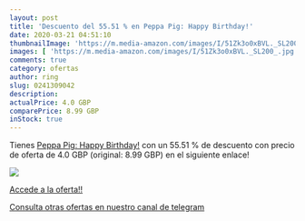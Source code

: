 ```yaml
---
layout: post
title: 'Descuento del 55.51 % en Peppa Pig: Happy Birthday!'
date: 2020-03-21 04:51:10
thumbnailImage: 'https://m.media-amazon.com/images/I/51Zk3o0xBVL._SL200_.jpg'
images: [ 'https://m.media-amazon.com/images/I/51Zk3o0xBVL._SL200_.jpg' ]
comments: true
category: ofertas
author: ring
slug: 0241309042
description:
actualPrice: 4.0 GBP
comparePrice: 8.99 GBP
inStock: true
---
```


Tienes [Peppa Pig: Happy Birthday!](https://www.amazon.co.uk/dp/0241309042/?tag=redken01-21) con un 55.51 % de descuento con precio de oferta de 4.0 GBP (original: 8.99 GBP) en el siguiente enlace!

[![](https://m.media-amazon.com/images/I/51Zk3o0xBVL._SL200_.jpg)](https://www.amazon.co.uk/dp/0241309042/?tag=redken01-21)

[Accede a la oferta!!](https://www.amazon.co.uk/dp/0241309042/?tag=redken01-21)

[Consulta otras ofertas en nuestro canal de telegram](https://t.me/s/ofertas25)
